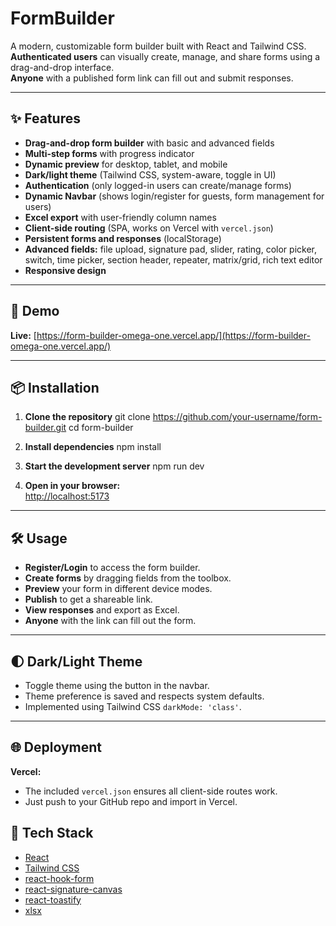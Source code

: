 # FormBuilder

A modern, customizable form builder built with React and Tailwind CSS.  
**Authenticated users** can visually create, manage, and share forms using a drag-and-drop interface.  
**Anyone** with a published form link can fill out and submit responses.

---

## ✨ Features

- **Drag-and-drop form builder** with basic and advanced fields
- **Multi-step forms** with progress indicator
- **Dynamic preview** for desktop, tablet, and mobile
- **Dark/light theme** (Tailwind CSS, system-aware, toggle in UI)
- **Authentication** (only logged-in users can create/manage forms)
- **Dynamic Navbar** (shows login/register for guests, form management for users)
- **Excel export** with user-friendly column names
- **Client-side routing** (SPA, works on Vercel with `vercel.json`)
- **Persistent forms and responses** (localStorage)
- **Advanced fields:** file upload, signature pad, slider, rating, color picker, switch, time picker, section header, repeater, matrix/grid, rich text editor
- **Responsive design**

---

## 🚀 Demo

**Live:** [https://form-builder-omega-one.vercel.app/](https://form-builder-omega-one.vercel.app/)

---

## 📦 Installation

1. **Clone the repository**
git clone https://github.com/your-username/form-builder.git
cd form-builder

2. **Install dependencies**
npm install

3. **Start the development server**
npm run dev


4. **Open in your browser:**  
[http://localhost:5173](http://localhost:5173)

---

## 🛠️ Usage

- **Register/Login** to access the form builder.
- **Create forms** by dragging fields from the toolbox.
- **Preview** your form in different device modes.
- **Publish** to get a shareable link.
- **View responses** and export as Excel.
- **Anyone** with the link can fill out the form.

---

## 🌓 Dark/Light Theme

- Toggle theme using the button in the navbar.
- Theme preference is saved and respects system defaults.
- Implemented using Tailwind CSS `darkMode: 'class'`.

---

## 🌐 Deployment

**Vercel:**  
- The included `vercel.json` ensures all client-side routes work.
- Just push to your GitHub repo and import in Vercel.

## 🧩 Tech Stack

- [React](https://react.dev/)
- [Tailwind CSS](https://tailwindcss.com/)
- [react-hook-form](https://react-hook-form.com/)
- [react-signature-canvas](https://www.npmjs.com/package/react-signature-canvas)
- [react-toastify](https://fkhadra.github.io/react-toastify/)
- [xlsx](https://github.com/SheetJS/sheetjs)